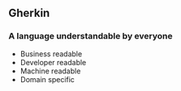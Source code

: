 <h2>Gherkin</h2>
          <h3>A language understandable by everyone</h3>
          <ul>
<li>Business readable</li>
            <li>Developer readable</li>
            <li>Machine readable</li>
            <li>Domain specific</li>
          </ul>